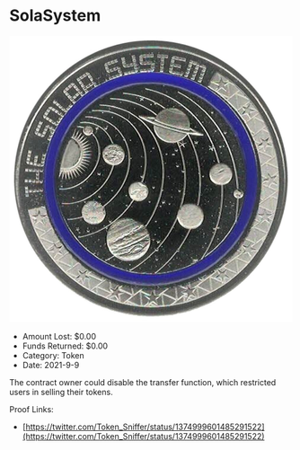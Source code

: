 # SolaSystem
![SolaSystem](/rektimages/SolaSystem.png)
- Amount Lost: $0.00
- Funds Returned: $0.00
- Category: Token
- Date: 2021-9-9

The contract owner could disable the transfer function, which restricted users in selling their tokens.


Proof Links:
- [https://twitter.com/Token_Sniffer/status/1374999601485291522](https://twitter.com/Token_Sniffer/status/1374999601485291522)


